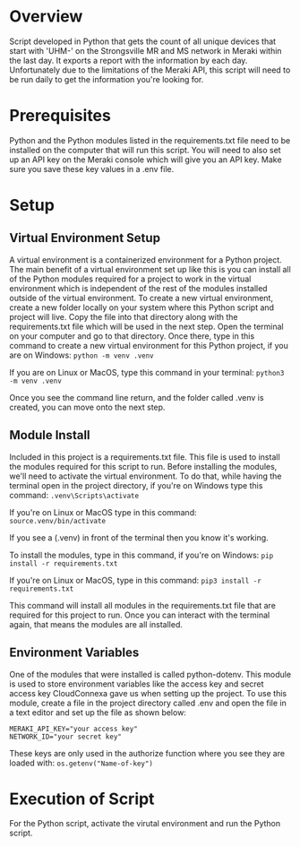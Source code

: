 # Overview
Script developed in Python that gets the count of all unique devices that start with 'UHM-' on the Strongsville MR and MS network in Meraki within the last day. It exports a report with the information by each day. Unfortunately due to the limitations of the Meraki API, this script will need to be run daily to get the information you're looking for.

# Prerequisites
Python and the Python modules listed in the requirements.txt file need to be installed on the computer that will run this script. You will need to also set up an API key on the Meraki console which will give you an API key. Make sure you save these key values in a .env file.

# Setup

## Virtual Environment Setup
A virtual environment is a containerized environment for a Python project. The main benefit of a virtual environment set up like this is you can install all of the Python modules required for a project to work in the virtual environment which is independent of the rest of the modules installed outside of the virtual environment. To create a new virtual environment, create a new folder locally on your system where this Python script and project will live. Copy the file into that directory along with the requirements.txt file which will be used in the next step. Open the terminal on your computer and go to that directory. Once there, type in this command to create a new virtual environment for this Python project, if you are on Windows: ```python -m venv .venv```

If you are on Linux or MacOS, type this command in your terminal:
```python3 -m venv .venv```

Once you see the command line return, and the folder called .venv is created, you can move onto the next step.

## Module Install
Included in this project is a requirements.txt file. This file is used to install the modules required for this script to run. Before installing the modules, we'll need to activate the virtual environment. To do that, while having the terminal open in the project directory, if you're on Windows type this command:
```.venv\Scripts\activate```

If you're on Linux or MacOS type in this command:
```source.venv/bin/activate```

If you see a (.venv) in front of the terminal then you know it's working.

To install the modules, type in this command, if you're on Windows:
```pip install -r requirements.txt```

If you're on Linux or MacOS, type in this command:
```pip3 install -r requirements.txt```

This command will install all modules in the requirements.txt file that are required for this project to run. Once you can interact with the terminal again, that means the modules are all installed.

## Environment Variables
One of the modules that were installed is called python-dotenv. This module is used to store environment variables like the access key and secret access key CloudConnexa gave us when setting up the project. To use this module, create a file in the project directory called .env and open the file in a text editor and set up the file as shown below:
```
MERAKI_API_KEY="your access key"
NETWORK_ID="your secret key"
```

These keys are only used in the authorize function where you see they are loaded with:
```os.getenv("Name-of-key")```

# Execution of Script
For the Python script, activate the virutal environment and run the Python script. 